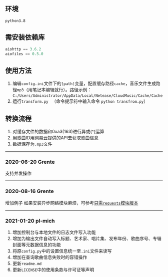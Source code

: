## 环境
`python3.8`  

## 需安装依赖库
```Python
aiohttp == 3.6.2 
aiofiles == 0.5.0
```

## 使用方法
1. 编辑`config.ini`文件下的`[path]`变量，配置缓存路径`cache`，音乐文件生成路径`mp3`（用笔记本编辑就行）。路径示例：  `C:/Users/Administrator/AppData/Local/Netease/CloudMusic/Cache/Cache`
2. 运行`transform.py ` （命令提示符中输入命令 `python transfrom.py`） 

## 转换流程
1. 对缓存文件的数据和0xa3(163)进行异或(^)运算 
2. 用歌曲ID用网易云提供的API去获取歌曲信息  
3. 数据保存为`.mp3`文件  

****
### 2020-06-20 Grente
支持并发操作

****
### 2020-08-16 Grente
增加例子
如果安装异步网络模块麻烦，可参考[只需`requests`模块版本](https://blog.csdn.net/haha1fan/article/details/104464221)

****
### 2021-01-20 pl-mich
1. 增加控制台与本地文件的日志文件写入功能
1. 增加为输出文件自动写入标题、艺术家、唱片集、发布年份、歌曲序号、专辑封面等元数据信息的功能
1. 将原`config.py`中的设置信息统一至`.ini`文件来读写
1. 增加在查询歌曲信息失败时的容错操作
1. 更新`readme.md`
1. 更新`LICENSE`中的使用条款与许可证等声明
